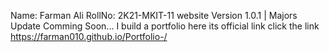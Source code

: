 Name: Farman Ali RollNo: 2K21-MKIT-11
website Version 1.0.1 | Majors Update Comming Soon...
I build a portfolio 
here its official link click the link https://farman010.github.io/Portfolio-/

